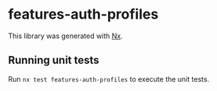 # features-auth-profiles

This library was generated with [Nx](https://nx.dev).

## Running unit tests

Run `nx test features-auth-profiles` to execute the unit tests.
